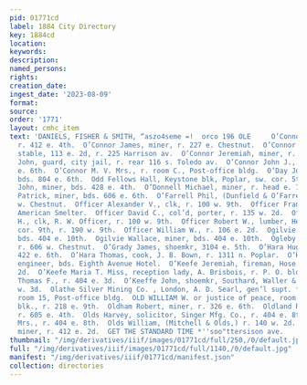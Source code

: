 ```yaml
---
pid: 01771cd
label: 1884 City Directory
key: 1884cd
location: 
keywords: 
description: 
named_persons: 
rights: 
creation_date: 
ingest_date: '2023-08-09'
format: 
source: 
order: '1771'
layout: cmhc_item
text: 'DANIELS, FISHER & SMITH, “aszo4seme =!  orco 196 OLE     O’Connor George, miner,
  r. 412 e. 4th.  O’Connor James, miner, r. 227 e. Chestnut.  O’Connor James, livery
  stable, 113 e. 2d, r. 225 Harrison av.  O’Connor Jeremiah, miner, r. 625 e. 6th.  O’Connor
  John, guard, city jail, r. rear 116 s. Toledo av.  O’Connor John J., miner, r. 625
  e. 6th.  O’Connor M. V. Mrs., r. room C., Post-office bldg.  O’Day John, timberman,
  bds. 804 e. 6th.  Odd Fellows Hall, Keystone blk, Poplar, sw. cor. 5th.  O’Donnell
  John, miner, bds. 428 e. 4th.  O’Donnell Michael, miner, r. head e. 7th.  O’Donnell
  Patrick, miner, bds. 606 e. 6th.  O’Farrell Phil, (Dunfield & O’Farrell,) r. 311
  w. Chestnut.  Officer Alexander V., clk, r. 100 w. 9th.  Officer Frank H., clk,
  American Smelter.  Officer David C., col’d, porter, r. 135 w. 2d.  Officer Robert
  H., clk, R. W. Officer, r. 100 w. 9th.  Officer Robert W., lumber, Hemlock, sw.
  cor. 9th, r. 190 w. 9th.  Officer William W., r. 106 e. 2d.  Ogilvie F. A., contractor,
  bds. 404 e. 10th.  Ogilvie Wallace, miner, bds. 404 e. 10th.  Ogleby Richard, teamster,
  r. 606 w. Chestnut.  O’Grady James, shoemkr, 3104 e. 5th.  O’Hara Hugh, miner, bds.
  422 e. 6th.  O’Hara Thomas, cook, J. B. Bown, r. 1311 n. Poplar.  O’Hearn Richard,
  engineer, bds. Eighth Avenue Hotel.  O’Keefe Jeremiah, fireman, Hose 2, r. 120 e.
  2d.  O’Keefe Maria T. Miss, reception lady, A. Brisbois, r. P. O. bldg.  O’Keefe
  Thomas F., r. 404 e. 3d.  O’Keeffe John, shoemkr, Southard, Waller & Reed, r. 204
  w. 3d.  Olathe Silver Mining Co. , London, A. D. Searl, gen’l supt. for Colo., office,
  room 15, Post-office bldg.  OLD WILLIAM W. or justice of peace, room 21, DeMaineville
  blk., r. 218 e. 9th.  Oldham Robert, miner, r. 326 e. 6th.  Oldland Reuben, miner,
  r. 605 e. 4th.  Olds Harvey, solicitor, Singer Mfg. Co., r. 404 e. 8th.  Olds Sarah
  Mrs., r. 404 e. 8th.  Olds William, (Mitchell & Olds,) r. 140 w. 2d.  O’Leary Dennis,
  miner, r. 412 e. 2d.  GET THE STANDARD TIME *''soo"ttersison ave.       '
thumbnail: "/img/derivatives/iiif/images/01771cd/full/250,/0/default.jpg"
full: "/img/derivatives/iiif/images/01771cd/full/1140,/0/default.jpg"
manifest: "/img/derivatives/iiif/01771cd/manifest.json"
collection: directories
---
```

